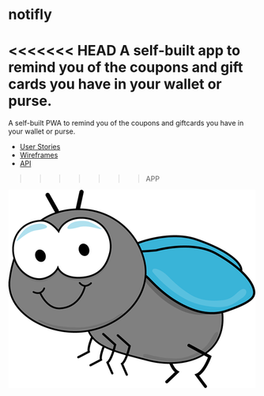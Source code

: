 # notifly
<<<<<<< HEAD
A self-built app to remind you of the coupons and gift cards you have in your wallet or purse.
=======


A self-built PWA to remind you of the coupons and giftcards you have in your wallet or purse.


- [User Stories](./docs/user-stories.md)
- [Wireframes](./docs/wireframes.md)
- [API](./api/readme.md)
>>>>>>> APP

<img src="/images/notifly.jpg" class="w-50">
